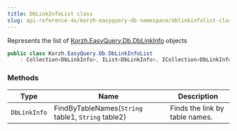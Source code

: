 ```yaml
---
title: DbLinkInfoList class
slug: api-reference-4x/korzh-easyquery-db-namespace/dblinkinfolist-class
---
```


Represents the list of [Korzh.EasyQuery.Db.DbLinkInfo](//easyquery/docs/api-reference-4x/korzh-easyquery-db-namespace/dblinkinfo-class) objects
```csharp
public class Korzh.EasyQuery.Db.DbLinkInfoList
    : Collection<DbLinkInfo>, IList<DbLinkInfo>, ICollection<DbLinkInfo>, IEnumerable<DbLinkInfo>, IEnumerable, IList, ICollection, IReadOnlyList<DbLinkInfo>, IReadOnlyCollection<DbLinkInfo>

```

### Methods

| Type | Name | Description | 
| --- | --- | --- | 
| `DbLinkInfo` | FindByTableNames(`String` table1, `String` table2) | Finds the link by table names. |